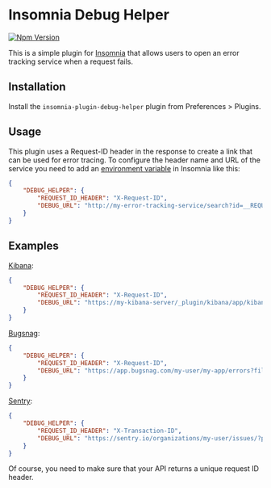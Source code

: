 # Insomnia Debug Helper

[![Npm Version](https://img.shields.io/npm/v/insomnia-plugin-debug-helper.svg)](https://www.npmjs.com/package/insomnia-plugin-debug-helper)

This is a simple plugin for [Insomnia](https://insomnia.rest) that allows users to open an error tracking service when a request fails.

## Installation

Install the `insomnia-plugin-debug-helper` plugin from Preferences > Plugins.

## Usage

This plugin uses a Request-ID header in the response to create a link that can be used for error tracing. To configure the header name and URL of the service you need to add an [environment variable](https://support.insomnia.rest/article/18-environment-variables) in Insomnia like this:

```json
{
    "DEBUG_HELPER": {
        "REQUEST_ID_HEADER": "X-Request-ID",
        "DEBUG_URL": "http://my-error-tracking-service/search?id=__REQUEST_ID__"
    }
}
```

## Examples

[Kibana](https://www.elastic.co/kibana):

```json
{
    "DEBUG_HELPER": {
        "REQUEST_ID_HEADER": "X-Request-ID",
        "DEBUG_URL": "https://my-kibana-server/_plugin/kibana/app/kibana#/discover?_a=(query:(query_string:(query:%22__REQUEST_ID__%22)))"
    }
}
```

[Bugsnag](https://bugsnag.com):

```json
{
    "DEBUG_HELPER": {
        "REQUEST_ID_HEADER": "X-Request-ID",
        "DEBUG_URL": "https://app.bugsnag.com/my-user/my-app/errors?filters[search][0][type]=eq&filters[search][0][value]=__REQUEST_ID__"
    }
}
```

[Sentry](https://docs.sentry.io/enriching-error-data/error-tracing/):

```json
{
    "DEBUG_HELPER": {
        "REQUEST_ID_HEADER": "X-Transaction-ID",
        "DEBUG_URL": "https://sentry.io/organizations/my-user/issues/?project=my-project&query=%22__REQUEST_ID__%22"
    }
}
```

Of course, you need to make sure that your API returns a unique request ID header.
